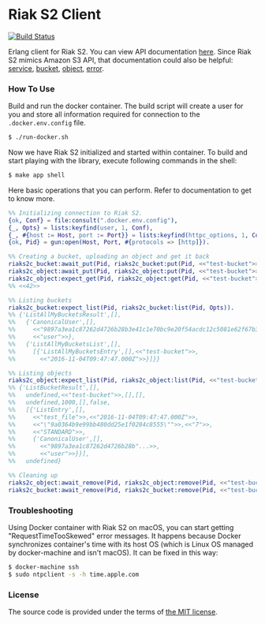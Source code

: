 # Riak S2 Client

[![Build Status][travis-img]][travis]

Erlang client for Riak S2.
You can view API documentation [here][riak-s2-docs].
Since Riak S2 mimics Amazon S3 API, that documentation could also be helpful:
[service][amazon-s3-service-docs],
[bucket][amazon-s3-bucket-docs],
[object][amazon-s3-object-docs],
[error][amazon-s3-error-docs].




### How To Use

Build and run the docker container.
The build script will create a user for you and store all information
required for connection to the `.docker.env.config` file.

```bash
$ ./run-docker.sh
```

Now we have Riak S2 initialized and started within container.
To build and start playing with the library, execute following commands in the shell:

```bash
$ make app shell
```

Here basic operations that you can perform. Refer to documentation to get to know more.

```erlang
%% Initializing connection to Riak S2.
{ok, Conf} = file:consult(".docker.env.config"),
{_, Opts} = lists:keyfind(user, 1, Conf),
{_, #{host := Host, port := Port}} = lists:keyfind(httpc_options, 1, Conf),
{ok, Pid} = gun:open(Host, Port, #{protocols => [http]}).

%% Creating a bucket, uploading an object and get it back
riaks2c_bucket:await_put(Pid, riaks2c_bucket:put(Pid, <<"test-bucket">>, Opts)),
riaks2c_object:await_put(Pid, riaks2c_object:put(Pid, <<"test-bucket">>, <<"test_file">>, <<42>>, Opts)),
riaks2c_object:expect_get(Pid, riaks2c_object:get(Pid, <<"test-bucket">>, <<"test_file">>, Opts)).
%% <<42>>

%% Listing buckets
riaks2c_bucket:expect_list(Pid, riaks2c_bucket:list(Pid, Opts)).
%% {'ListAllMyBucketsResult',[],
%%   {'CanonicalUser',[],
%%     <<"9897a3ea1c87262d4726b28b3e41c1e70bc9e20f54acdc12c5081e62f67b3323">>,
%%     <<"user">>},
%%   {'ListAllMyBucketsList',[],
%%     [{'ListAllMyBucketsEntry',[],<<"test-bucket">>,
%%       <<"2016-11-04T09:47:47.000Z">>}]}}

%% Listing objects
riaks2c_object:expect_list(Pid, riaks2c_object:list(Pid, <<"test-bucket">>, Opts)).
%% {'ListBucketResult',[],
%%   undefined,<<"test-bucket">>,[],[],
%%   undefined,1000,[],false,
%%   [{'ListEntry',[],
%%     <<"test_file">>,<<"2016-11-04T09:47:47.000Z">>,
%%     <<"\"9a0364b9e99bb480dd25e1f0284c8555\"">>,<<"7">>,
%%     <<"STANDARD">>,
%%     {'CanonicalUser',[],
%%       <<"9897a3ea1c87262d4726b28b"...>>,
%%       <<"user">>}}],
%%   undefined}

%% Cleaning up
riaks2c_object:await_remove(Pid, riaks2c_object:remove(Pid, <<"test-bucket">>, <<"test_file">>, Opts)),
riaks2c_bucket:await_remove(Pid, riaks2c_bucket:remove(Pid, <<"test-bucket">>, Opts)).
```



### Troubleshooting

Using Docker container with Riak S2 on macOS, you can start getting "RequestTimeTooSkewed" error messages.
It happens because Docker synchronizes container's time with its host OS
(which is Linux OS managed by docker-machine and isn't macOS).
It can be fixed in this way:

```bash
$ docker-machine ssh
$ sudo ntpclient -s -h time.apple.com
```



### License

The source code is provided under the terms of [the MIT license][license].

[license]:http://www.opensource.org/licenses/MIT
[travis]:https://travis-ci.org/manifest/riak-s2-erlang-client?branch=master
[travis-img]:https://secure.travis-ci.org/manifest/riak-s2-erlang-client.png
[riak-s2-docs]:http://docs.basho.com/riak/cs/2.1.1/references/apis/storage/#service-level-operations
[amazon-s3-service-docs]:http://docs.aws.amazon.com/AmazonS3/latest/API/RESTServiceOps.html
[amazon-s3-bucket-docs]:http://docs.aws.amazon.com/AmazonS3/latest/API/RESTBucketOps.html
[amazon-s3-object-docs]:http://docs.aws.amazon.com/AmazonS3/latest/API/RESTObjectOps.html
[amazon-s3-error-docs]:http://docs.aws.amazon.com/AmazonS3/latest/API/ErrorResponses.html#RESTErrorResponses
